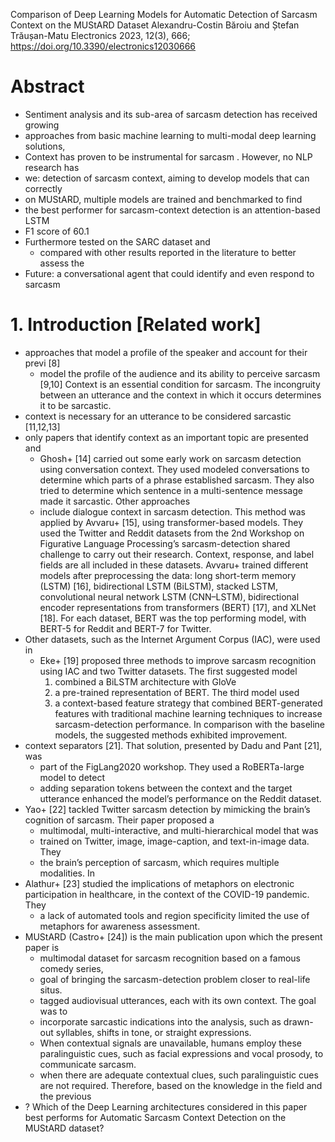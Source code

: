 Comparison of Deep Learning Models for Automatic Detection of Sarcasm Context
  on the MUStARD Dataset
Alexandru-Costin Băroiu and Ștefan Trăușan-Matu
Electronics 2023, 12(3), 666; https://doi.org/10.3390/electronics12030666 

# Abstract

* Sentiment analysis and its sub-area of sarcasm detection has received growing
* approaches from basic machine learning to multi-modal deep learning solutions,
* Context has proven to be instrumental for sarcasm .  However, no NLP research has
* we: detection of sarcasm context, aiming to develop models that can correctly
* on MUStARD, multiple models are trained and benchmarked to find 
* the best performer for sarcasm-context detection is an attention-based LSTM
* F1 score of 60.1
* Furthermore tested on the SARC dataset and 
  * compared with other results reported in the literature to better assess the
* Future: a conversational agent that could identify and even respond to sarcasm

#  1. Introduction [Related work]

* approaches that model a profile of the speaker and account for their previ [8]
  * model the profile of the audience and its ability to perceive sarcasm [9,10]
Context is an essential condition for sarcasm. The incongruity between an
utterance and the context in which it occurs determines it to be sarcastic.
* context is necessary for an utterance to be considered sarcastic [11,12,13]
* only papers that identify context as an important topic are presented and
  * Ghosh+ [14] carried out some early work on sarcasm detection using
    conversation context. They used modeled conversations to determine which
    parts of a phrase established sarcasm. They also tried to determine which
    sentence in a multi-sentence message made it sarcastic. Other approaches
  * include dialogue context in sarcasm detection. This method was applied by
    Avvaru+ [15], using transformer-based models. They used the Twitter and
    Reddit datasets from the 2nd Workshop on Figurative Language Processing’s
    sarcasm-detection shared challenge to carry out their research.
    Context, response, and label fields are all included in these datasets.
    Avvaru+ trained different models after preprocessing the data: long
    short-term memory (LSTM) [16], bidirectional LSTM (BiLSTM), stacked LSTM,
    convolutional neural network LSTM (CNN–LSTM), bidirectional encoder
    representations from transformers (BERT) [17], and XLNet [18]. For each
    dataset, BERT was the top performing model, with BERT-5 for Reddit and
    BERT-7 for Twitter.
* Other datasets, such as the Internet Argument Corpus (IAC), were used in
  * Eke+ [19] proposed three methods to improve sarcasm recognition using IAC
    and two Twitter datasets. The first suggested model 
    1. combined a BiLSTM architecture with GloVe
    2. a pre-trained representation of BERT. The third model used 
    3. a context-based feature strategy that combined BERT-generated features
       with traditional machine learning techniques to increase
       sarcasm-detection performance. In comparison with the baseline models,
       the suggested methods exhibited improvement.
* context separators [21]. That solution, presented by Dadu and Pant [21], was
  * part of the FigLang2020 workshop. They used a RoBERTa-large model to detect
  * adding separation tokens between the context and the target utterance
    enhanced the model’s performance on the Reddit dataset.
* Yao+ [22] tackled Twitter sarcasm detection 
  by mimicking the brain’s cognition of sarcasm. Their paper proposed a
  * multimodal, multi-interactive, and multi-hierarchical model that was
  * trained on Twitter, image, image-caption, and text-in-image data. They
  * the brain’s perception of sarcasm, which requires multiple modalities. In
* Alathur+ [23] studied the implications of metaphors on electronic
  participation in healthcare, in the context of the COVID-19 pandemic. They
  * a lack of automated tools and region specificity limited the use of
    metaphors for awareness assessment.
* MUStARD (Castro+ [24]) is the main publication upon which the present paper is
  * multimodal dataset for sarcasm recognition based on a famous comedy series,
  * goal of bringing the sarcasm-detection problem closer to real-life situs.
  * tagged audiovisual utterances, each with its own context. The goal was to
  * incorporate sarcastic indications into the analysis, such as
    drawn-out syllables, shifts in tone, or straight expressions. 
  * When contextual signals are unavailable, humans employ these paralinguistic
    cues, such as facial expressions and vocal prosody, to communicate sarcasm.
  * when there are adequate contextual clues, such paralinguistic cues are not
    required. Therefore, based on the knowledge in the field and the previous
* ? Which of the Deep Learning architectures considered in this paper best
  performs for Automatic Sarcasm Context Detection on the MUStARD dataset?
